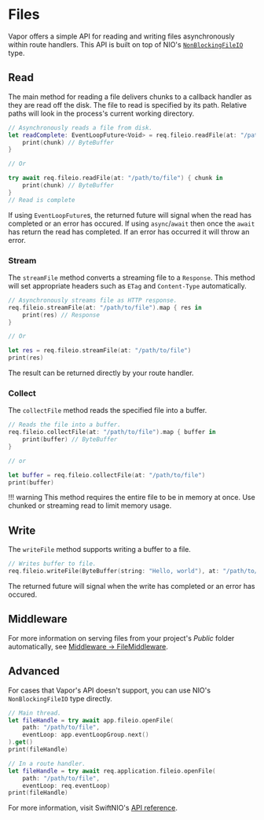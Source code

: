 # Files

Vapor offers a simple API for reading and writing files asynchronously within route handlers. This API is built on top of NIO's [`NonBlockingFileIO`](https://apple.github.io/swift-nio/docs/current/NIO/Structs/NonBlockingFileIO.html) type.

## Read

The main method for reading a file delivers chunks to a callback handler as they are read off the disk. The file to read is specified by its path. Relative paths will look in the process's current working directory.

```swift
// Asynchronously reads a file from disk.
let readComplete: EventLoopFuture<Void> = req.fileio.readFile(at: "/path/to/file") { chunk in
    print(chunk) // ByteBuffer
}

// Or

try await req.fileio.readFile(at: "/path/to/file") { chunk in
    print(chunk) // ByteBuffer
}
// Read is complete
```

If using `EventLoopFuture`s, the returned future will signal when the read has completed or an error has occured. If using `async`/`await` then once the `await` has return the read has completed. If an error has occurred it will throw an error.

### Stream

The `streamFile` method converts a streaming file to a `Response`. This method will set appropriate headers such as `ETag` and `Content-Type` automatically.

```swift
// Asynchronously streams file as HTTP response.
req.fileio.streamFile(at: "/path/to/file").map { res in
    print(res) // Response
}

// Or

let res = req.fileio.streamFile(at: "/path/to/file")
print(res)

```

The result can be returned directly by your route handler. 

### Collect 

The `collectFile` method reads the specified file into a buffer.

```swift
// Reads the file into a buffer.
req.fileio.collectFile(at: "/path/to/file").map { buffer in 
    print(buffer) // ByteBuffer
}

// or

let buffer = req.fileio.collectFile(at: "/path/to/file")
print(buffer)
```

!!! warning
    This method requires the entire file to be in memory at once. Use chunked or streaming read to limit memory usage.

## Write

The `writeFile` method supports writing a buffer to a file.

```swift
// Writes buffer to file.
req.fileio.writeFile(ByteBuffer(string: "Hello, world"), at: "/path/to/file")
```

The returned future will signal when the write has completed or an error has occured.

## Middleware

For more information on serving files from your project's _Public_ folder automatically, see [Middleware &rarr; FileMiddleware](middleware.md#file-middleware).

## Advanced

For cases that Vapor's API doesn't support, you can use NIO's `NonBlockingFileIO` type directly. 

```swift
// Main thread.
let fileHandle = try await app.fileio.openFile(
    path: "/path/to/file", 
    eventLoop: app.eventLoopGroup.next()
).get()
print(fileHandle)

// In a route handler.
let fileHandle = try await req.application.fileio.openFile(
    path: "/path/to/file", 
    eventLoop: req.eventLoop)
print(fileHandle)
```

For more information, visit SwiftNIO's [API reference](https://apple.github.io/swift-nio/docs/current/NIO/Structs/NonBlockingFileIO.html).
